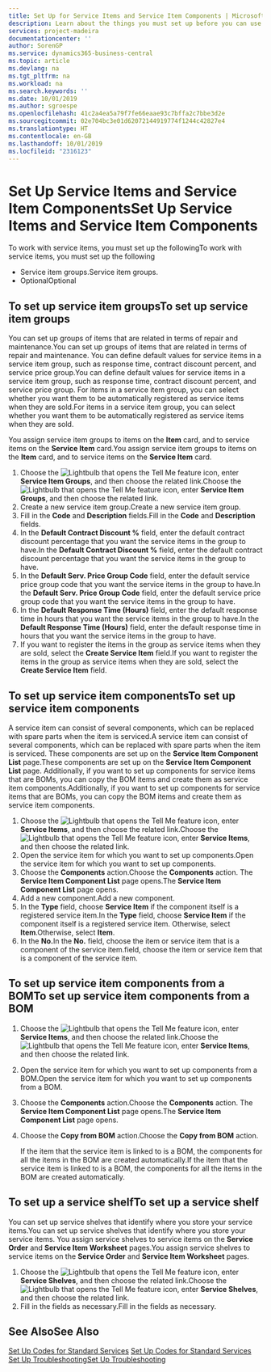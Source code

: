 ```yaml
---
title: Set Up for Service Items and Service Item Components | Microsoft Docs
description: Learn about the things you must set up before you can use service items, including default values such as response time, contract discount percent, and service price group.
services: project-madeira
documentationcenter: ''
author: SorenGP
ms.service: dynamics365-business-central
ms.topic: article
ms.devlang: na
ms.tgt_pltfrm: na
ms.workload: na
ms.search.keywords: ''
ms.date: 10/01/2019
ms.author: sgroespe
ms.openlocfilehash: 41c2a4ea5a79f7fe66eaae93c7bffa2c7bbe3d2e
ms.sourcegitcommit: 02e704bc3e01d62072144919774f1244c42827e4
ms.translationtype: HT
ms.contentlocale: en-GB
ms.lasthandoff: 10/01/2019
ms.locfileid: "2316123"
---
```

# <a name="set-up-service-items-and-service-item-components"></a><span data-ttu-id="99394-103">Set Up Service Items and Service Item Components</span><span class="sxs-lookup"><span data-stu-id="99394-103">Set Up Service Items and Service Item Components</span></span>
<span data-ttu-id="99394-104">To work with service items, you must set up the following</span><span class="sxs-lookup"><span data-stu-id="99394-104">To work with service items, you must set up the following</span></span>

* <span data-ttu-id="99394-105">Service item groups.</span><span class="sxs-lookup"><span data-stu-id="99394-105">Service item groups.</span></span>
* <span data-ttu-id="99394-106">Optional</span><span class="sxs-lookup"><span data-stu-id="99394-106">Optional</span></span>

## <a name="to-set-up-service-item-groups"></a><span data-ttu-id="99394-107">To set up service item groups</span><span class="sxs-lookup"><span data-stu-id="99394-107">To set up service item groups</span></span>
<span data-ttu-id="99394-108">You can set up groups of items that are related in terms of repair and maintenance.</span><span class="sxs-lookup"><span data-stu-id="99394-108">You can set up groups of items that are related in terms of repair and maintenance.</span></span> <span data-ttu-id="99394-109">You can define default values for service items in a service item group, such as response time, contract discount percent, and service price group.</span><span class="sxs-lookup"><span data-stu-id="99394-109">You can define default values for service items in a service item group, such as response time, contract discount percent, and service price group.</span></span> <span data-ttu-id="99394-110">For items in a service item group, you can select whether you want them to be automatically registered as service items when they are sold.</span><span class="sxs-lookup"><span data-stu-id="99394-110">For items in a service item group, you can select whether you want them to be automatically registered as service items when they are sold.</span></span>  

<span data-ttu-id="99394-111">You assign service item groups to items on the **Item** card, and to service items on the **Service Item** card.</span><span class="sxs-lookup"><span data-stu-id="99394-111">You assign service item groups to items on the **Item** card, and to service items on the **Service Item** card.</span></span>  

1. <span data-ttu-id="99394-112">Choose the ![Lightbulb that opens the Tell Me feature](media/ui-search/search_small.png "Tell me what you want to do") icon, enter **Service Item Groups**, and then choose the related link.</span><span class="sxs-lookup"><span data-stu-id="99394-112">Choose the ![Lightbulb that opens the Tell Me feature](media/ui-search/search_small.png "Tell me what you want to do") icon, enter **Service Item Groups**, and then choose the related link.</span></span>  
2. <span data-ttu-id="99394-113">Create a new service item group.</span><span class="sxs-lookup"><span data-stu-id="99394-113">Create a new service item group.</span></span>  
3. <span data-ttu-id="99394-114">Fill in the **Code** and **Description** fields.</span><span class="sxs-lookup"><span data-stu-id="99394-114">Fill in the **Code** and **Description** fields.</span></span>  
4. <span data-ttu-id="99394-115">In the **Default Contract Discount %** field, enter the default contract discount percentage that you want the service items in the group to have.</span><span class="sxs-lookup"><span data-stu-id="99394-115">In the **Default Contract Discount %** field, enter the default contract discount percentage that you want the service items in the group to have.</span></span>  
5. <span data-ttu-id="99394-116">In the **Default Serv. Price Group Code** field, enter the default service price group code that you want the service items in the group to have.</span><span class="sxs-lookup"><span data-stu-id="99394-116">In the **Default Serv. Price Group Code** field, enter the default service price group code that you want the service items in the group to have.</span></span>  
6. <span data-ttu-id="99394-117">In the **Default Response Time (Hours)** field, enter the default response time in hours that you want the service items in the group to have.</span><span class="sxs-lookup"><span data-stu-id="99394-117">In the **Default Response Time (Hours)** field, enter the default response time in hours that you want the service items in the group to have.</span></span>  
7. <span data-ttu-id="99394-118">If you want to register the items in the group as service items when they are sold, select the **Create Service Item** field.</span><span class="sxs-lookup"><span data-stu-id="99394-118">If you want to register the items in the group as service items when they are sold, select the **Create Service Item** field.</span></span>  

## <a name="to-set-up-service-item-components"></a><span data-ttu-id="99394-119">To set up service item components</span><span class="sxs-lookup"><span data-stu-id="99394-119">To set up service item components</span></span>
<span data-ttu-id="99394-120">A service item can consist of several components, which can be replaced with spare parts when the item is serviced.</span><span class="sxs-lookup"><span data-stu-id="99394-120">A service item can consist of several components, which can be replaced with spare parts when the item is serviced.</span></span> <span data-ttu-id="99394-121">These components are set up on the **Service Item Component List** page.</span><span class="sxs-lookup"><span data-stu-id="99394-121">These components are set up on the **Service Item Component List** page.</span></span> <span data-ttu-id="99394-122">Additionally, if you want to set up components for service items that are BOMs, you can copy the BOM items and create them as service item components.</span><span class="sxs-lookup"><span data-stu-id="99394-122">Additionally, if you want to set up components for service items that are BOMs, you can copy the BOM items and create them as service item components.</span></span>

1. <span data-ttu-id="99394-123">Choose the ![Lightbulb that opens the Tell Me feature](media/ui-search/search_small.png "Tell me what you want to do") icon, enter **Service Items**, and then choose the related link.</span><span class="sxs-lookup"><span data-stu-id="99394-123">Choose the ![Lightbulb that opens the Tell Me feature](media/ui-search/search_small.png "Tell me what you want to do") icon, enter **Service Items**, and then choose the related link.</span></span>
2. <span data-ttu-id="99394-124">Open the service item for which you want to set up components.</span><span class="sxs-lookup"><span data-stu-id="99394-124">Open the service item for which you want to set up components.</span></span>  
3. <span data-ttu-id="99394-125">Choose the **Components** action.</span><span class="sxs-lookup"><span data-stu-id="99394-125">Choose the **Components** action.</span></span> <span data-ttu-id="99394-126">The **Service Item Component List** page opens.</span><span class="sxs-lookup"><span data-stu-id="99394-126">The **Service Item Component List** page opens.</span></span>  
4. <span data-ttu-id="99394-127">Add a new component.</span><span class="sxs-lookup"><span data-stu-id="99394-127">Add a new component.</span></span>  
5. <span data-ttu-id="99394-128">In the **Type** field, choose **Service Item** if the component itself is a registered service item.</span><span class="sxs-lookup"><span data-stu-id="99394-128">In the **Type** field, choose **Service Item** if the component itself is a registered service item.</span></span> <span data-ttu-id="99394-129">Otherwise, select **Item**.</span><span class="sxs-lookup"><span data-stu-id="99394-129">Otherwise, select **Item**.</span></span>  
6. <span data-ttu-id="99394-130">In the **No.**</span><span class="sxs-lookup"><span data-stu-id="99394-130">In the **No.**</span></span> <span data-ttu-id="99394-131">field, choose the item or service item that is a component of the service item.</span><span class="sxs-lookup"><span data-stu-id="99394-131">field, choose the item or service item that is a component of the service item.</span></span>  

## <a name="to-set-up-service-item-components-from-a-bom"></a><span data-ttu-id="99394-132">To set up service item components from a BOM</span><span class="sxs-lookup"><span data-stu-id="99394-132">To set up service item components from a BOM</span></span>
1.  <span data-ttu-id="99394-133">Choose the ![Lightbulb that opens the Tell Me feature](media/ui-search/search_small.png "Tell me what you want to do") icon, enter **Service Items**, and then choose the related link.</span><span class="sxs-lookup"><span data-stu-id="99394-133">Choose the ![Lightbulb that opens the Tell Me feature](media/ui-search/search_small.png "Tell me what you want to do") icon, enter **Service Items**, and then choose the related link.</span></span>  
2. <span data-ttu-id="99394-134">Open the service item for which you want to set up components from a BOM.</span><span class="sxs-lookup"><span data-stu-id="99394-134">Open the service item for which you want to set up components from a BOM.</span></span>  
3. <span data-ttu-id="99394-135">Choose the **Components** action.</span><span class="sxs-lookup"><span data-stu-id="99394-135">Choose the **Components** action.</span></span> <span data-ttu-id="99394-136">The **Service Item Component List** page opens.</span><span class="sxs-lookup"><span data-stu-id="99394-136">The **Service Item Component List** page opens.</span></span>  
4. <span data-ttu-id="99394-137">Choose the **Copy from BOM** action.</span><span class="sxs-lookup"><span data-stu-id="99394-137">Choose the **Copy from BOM** action.</span></span>  

    <span data-ttu-id="99394-138">If the item that the service item is linked to is a BOM, the components for all the items in the BOM are created automatically.</span><span class="sxs-lookup"><span data-stu-id="99394-138">If the item that the service item is linked to is a BOM, the components for all the items in the BOM are created automatically.</span></span>  

## <a name="to-set-up-a-service-shelf"></a><span data-ttu-id="99394-139">To set up a service shelf</span><span class="sxs-lookup"><span data-stu-id="99394-139">To set up a service shelf</span></span>
<span data-ttu-id="99394-140">You can set up service shelves that identify where you store your service items.</span><span class="sxs-lookup"><span data-stu-id="99394-140">You can set up service shelves that identify where you store your service items.</span></span> <span data-ttu-id="99394-141">You assign service shelves to service items on the **Service Order** and **Service Item Worksheet** pages.</span><span class="sxs-lookup"><span data-stu-id="99394-141">You assign service shelves to service items on the **Service Order** and **Service Item Worksheet** pages.</span></span>  

1. <span data-ttu-id="99394-142">Choose the ![Lightbulb that opens the Tell Me feature](media/ui-search/search_small.png "Tell me what you want to do") icon, enter **Service Shelves**, and then choose the related link.</span><span class="sxs-lookup"><span data-stu-id="99394-142">Choose the ![Lightbulb that opens the Tell Me feature](media/ui-search/search_small.png "Tell me what you want to do") icon, enter **Service Shelves**, and then choose the related link.</span></span>
2. <span data-ttu-id="99394-143">Fill in the fields as necessary.</span><span class="sxs-lookup"><span data-stu-id="99394-143">Fill in the fields as necessary.</span></span>

## <a name="see-also"></a><span data-ttu-id="99394-144">See Also</span><span class="sxs-lookup"><span data-stu-id="99394-144">See Also</span></span>
<span data-ttu-id="99394-145">[Set Up Codes for Standard Services](service-how-setup-service-coding.md) </span><span class="sxs-lookup"><span data-stu-id="99394-145">[Set Up Codes for Standard Services](service-how-setup-service-coding.md) </span></span>  
[<span data-ttu-id="99394-146">Set Up Troubleshooting</span><span class="sxs-lookup"><span data-stu-id="99394-146">Set Up Troubleshooting</span></span>](service-how-setup-troubleshooting.md)
